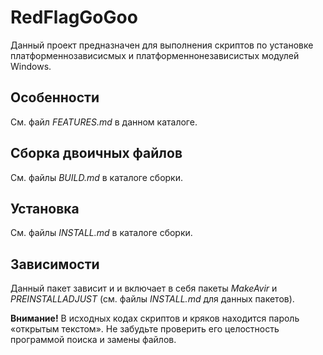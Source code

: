 # RedFlagGoGoo

Данный проект предназначен для выполнения скриптов по установке платформеннозависисмых и платформеннонезависистых модулей Windows.

## Особенности

См. файл *FEATURES.md* в данном каталоге.

## Сборка двоичных файлов

См. файлы *BUILD.md* в каталоге сборки.

## Установка

См. файлы *INSTALL.md* в каталоге сборки.

## Зависимости

Данный пакет зависит и и включает в себя пакеты *MakeAvir* и *PREINSTALLADJUST* (см. файлы *INSTALL.md* для данных пакетов).

**Внимание!** В исходных кодах скриптов и кряков находится пароль «открытым текстом». Не забудьте проверить его целостность программой поиска и замены файлов.